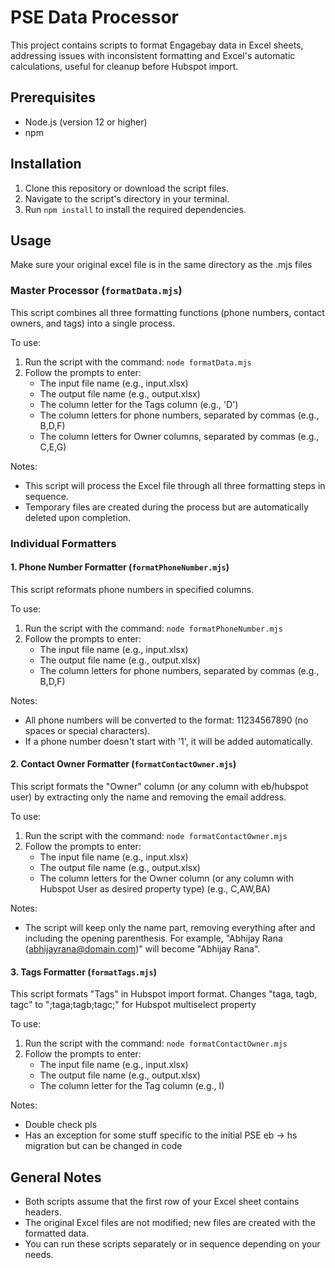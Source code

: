 # PSE Data Processor

This project contains scripts to format Engagebay data in Excel sheets, addressing issues with inconsistent formatting and Excel's automatic calculations, useful for cleanup before Hubspot import.

## Prerequisites

- Node.js (version 12 or higher)
- npm

## Installation

1. Clone this repository or download the script files.
2. Navigate to the script's directory in your terminal.
3. Run `npm install` to install the required dependencies.

## Usage

Make sure your original excel file is in the same directory as the .mjs files

### Master Processor (`formatData.mjs`)

This script combines all three formatting functions (phone numbers, contact owners, and tags) into a single process.

To use:
1. Run the script with the command: `node formatData.mjs`
2. Follow the prompts to enter:
   - The input file name (e.g., input.xlsx)
   - The output file name (e.g., output.xlsx)
   - The column letter for the Tags column (e.g., 'D')
   - The column letters for phone numbers, separated by commas (e.g., B,D,F)
   - The column letters for Owner columns, separated by commas (e.g., C,E,G)

Notes:
- This script will process the Excel file through all three formatting steps in sequence.
- Temporary files are created during the process but are automatically deleted upon completion.

### Individual Formatters

#### 1. Phone Number Formatter (`formatPhoneNumber.mjs`)

This script reformats phone numbers in specified columns.

To use:
1. Run the script with the command: `node formatPhoneNumber.mjs`
2. Follow the prompts to enter:
   - The input file name (e.g., input.xlsx)
   - The output file name (e.g., output.xlsx)
   - The column letters for phone numbers, separated by commas (e.g., B,D,F)

Notes:
- All phone numbers will be converted to the format: 11234567890 (no spaces or special characters).
- If a phone number doesn't start with '1', it will be added automatically.

#### 2. Contact Owner Formatter (`formatContactOwner.mjs`)

This script formats the "Owner" column (or any column with eb/hubspot user) by extracting only the name and removing the email address.

To use:
1. Run the script with the command: `node formatContactOwner.mjs`
2. Follow the prompts to enter:
   - The input file name (e.g., input.xlsx)
   - The output file name (e.g., output.xlsx)
   - The column letters for the Owner column (or any column with Hubspot User as desired property type) (e.g., C,AW,BA)

Notes:
- The script will keep only the name part, removing everything after and including the opening parenthesis.
  For example, "Abhijay Rana (abhijayrana@domain.com)" will become "Abhijay Rana".

#### 3. Tags Formatter (`formatTags.mjs`)

This script formats "Tags" in Hubspot import format. Changes "taga, tagb, tagc" to ";taga;tagb;tagc;" for Hubspot multiselect property

To use:
1. Run the script with the command: `node formatContactOwner.mjs`
2. Follow the prompts to enter:
   - The input file name (e.g., input.xlsx)
   - The output file name (e.g., output.xlsx)
   - The column letter for the Tag column (e.g., I)

Notes:
- Double check pls
- Has an exception for some stuff specific to the initial PSE eb -> hs migration but can be changed in code

## General Notes

- Both scripts assume that the first row of your Excel sheet contains headers.
- The original Excel files are not modified; new files are created with the formatted data.
- You can run these scripts separately or in sequence depending on your needs.

